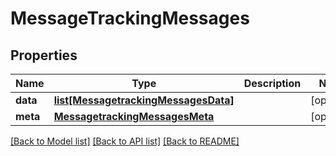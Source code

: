 # MessageTrackingMessages

## Properties
Name | Type | Description | Notes
------------ | ------------- | ------------- | -------------
**data** | [**list[MessagetrackingMessagesData]**](MessagetrackingMessagesData.md) |  | [optional] 
**meta** | [**MessagetrackingMessagesMeta**](MessagetrackingMessagesMeta.md) |  | [optional] 

[[Back to Model list]](../README.md#documentation-for-models) [[Back to API list]](../README.md#documentation-for-api-endpoints) [[Back to README]](../README.md)

